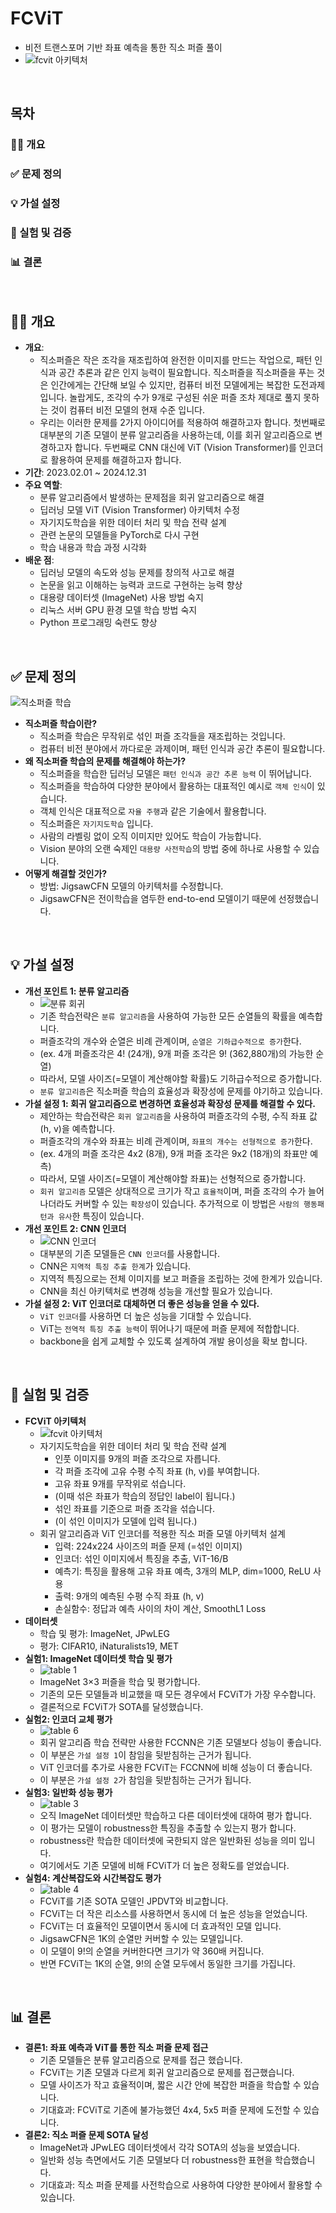 # FCViT
* 비전 트랜스포머 기반 좌표 예측을 통한 직소 퍼즐 풀이
* ![fcvit 아키텍처](https://github.com/user-attachments/assets/87ac17a0-2590-4bdc-bb03-a8f1937add0c)
<br>
 
## 목차
### 👨‍🏫 개요
### ✅ 문제 정의
### 💡 가설 설정
### 🔬 실험 및 검증
### 📊 결론
<br>


## 👨‍🏫 개요
* __개요__: 
  * 직소퍼즐은 작은 조각을 재조립하여 완전한 이미지를 만드는 작업으로, 패턴 인식과 공간 추론과 같은 인지 능력이 필요합니다. 직소퍼즐을 직소퍼즐을 푸는 것은 인간에게는 간단해 보일 수 있지만, 컴퓨터 비전 모델에게는 복잡한 도전과제 입니다. 놀랍게도, 조각의 수가 9개로 구성된 쉬운 퍼즐 조차 제대로 풀지 못하는 것이 컴퓨터 비전 모델의 현재 수준 입니다. 
  * 우리는 이러한 문제를 2가지 아이디어를 적용하여 해결하고자 합니다. 첫번째로 대부분의 기존 모델이 분류 알고리즘을 사용하는데, 이를 회귀 알고리즘으로 변경하고자 합니다. 두번째로 CNN 대신에 ViT (Vision Transformer)를 인코더로 활용하여 문제를 해결하고자 합니다.
* __기간__: 2023.02.01 ~ 2024.12.31
* __주요 역할__: 
  * 분류 알고리즘에서 발생하는 문제점을 회귀 알고리즘으로 해결
  * 딥러닝 모델 ViT (Vision Transformer) 아키텍처 수정
  * 자기지도학습을 위한 데이터 처리 및 학습 전략 설계
  * 관련 논문의 모델들을 PyTorch로 다시 구현
  * 학습 내용과 학습 과정 시각화
* __배운 점__: 
  * 딥러닝 모델의 속도와 성능 문제를 창의적 사고로 해결
  * 논문을 읽고 이해하는 능력과 코드로 구현하는 능력 향상
  * 대용량 데이터셋 (ImageNet) 사용 방법 숙지
  * 리눅스 서버 GPU 환경 모델 학습 방법 숙지
  * Python 프로그래밍 숙련도 향상
<br>



## ✅ 문제 정의
![직소퍼즐 학습](https://github.com/user-attachments/assets/302663fc-07b0-438e-acb8-8791b5e00455)
* __직소퍼즐 학습이란?__
  * 직소퍼즐 학습은 무작위로 섞인 퍼즐 조각들을 재조립하는 것입니다.
  * 컴퓨터 비전 분야에서 까다로운 과제이며, 패턴 인식과 공간 추론이 필요합니다.
* __왜 직소퍼즐 학습의 문제를 해결해야 하는가?__
  * 직소퍼즐을 학습한 딥러닝 모델은 `패턴 인식과 공간 추론 능력` 이 뛰어납니다.
  * 직소퍼즐을 학습하여 다양한 분야에서 활용하는 대표적인 예시로 `객체 인식`이 있습니다.
  * 객체 인식은 대표적으로 `자율 주행`과 같은 기술에서 활용합니다.
  * 직소퍼즐은 `자기지도학습` 입니다.
  * 사람의 라벨링 없이 오직 이미지만 있어도 학습이 가능합니다.
  * Vision 분야의 오랜 숙제인 `대용량 사전학습`의 방법 중에 하나로 사용할 수 있습니다.
* __어떻게 해결할 것인가?__
  * 방법: JigsawCFN 모델의 아키텍처를 수정합니다.
  * JigsawCFN은 전이학습을 염두한 end-to-end 모델이기 때문에 선정했습니다.
<br>



## 💡 가설 설정
* __개선 포인트 1: 분류 알고리즘__
  * ![분류 회귀](https://github.com/user-attachments/assets/5aa8f5bf-67ae-4c64-86a0-53fbff89cc5a)
  * 기존 학습전략은 `분류 알고리즘`을 사용하여 가능한 모든 순열들의 확률을 예측합니다.
  * 퍼즐조각의 개수와 순열은 비례 관계이며, `순열은 기하급수적으로 증가`한다.
  * (ex. 4개 퍼즐조각은 4! (24개), 9개 퍼즐 조각은 9! (362,880개)의 가능한 순열)
  * 따라서, 모델 사이즈(=모델이 계산해야할 확률)도 기하급수적으로 증가합니다.
  * `분류 알고리즘`은 직소퍼즐 학습의 효율성과 확장성에 문제를 야기하고 있습니다.
* __가설 설정 1: 회귀 알고리즘으로 변경하면 효율성과 확장성 문제를 해결할 수 있다.__
  * 제안하는 학습전략은 `회귀 알고리즘`을 사용하여 퍼즐조각의 수평, 수직 좌표 값 (h, v)을 예측합니다.
  * 퍼즐조각의 개수와 좌표는 비례 관계이며, `좌표의 개수는 선형적으로 증가`한다.
  * (ex. 4개의 퍼즐 조각은 4x2 (8개), 9개 퍼즐 조각은 9x2 (18개)의 좌표만 예측)
  * 따라서, 모델 사이즈(=모델이 계산해야할 좌표)는 선형적으로 증가합니다.
  * `회귀 알고리즘` 모델은 상대적으로 크기가 작고 `효율적`이며, 퍼즐 조각의 수가 늘어나더라도 커버할 수 있는 `확장성`이 있습니다. 추가적으로 이 방법은 `사람의 행동패턴과 유사`한 특징이 있습니다.
* __개선 포인트 2: CNN 인코더__
  * ![CNN 인코더](https://github.com/user-attachments/assets/abcc7319-ff45-4d2f-82eb-9f6483bc4417)
  * 대부분의 기존 모델들은 `CNN 인코더`를 사용합니다.
  * CNN은 `지역적 특징 추출 한계`가 있습니다.
  * 지역적 특징으로는 전체 이미지를 보고 퍼즐을 조립하는 것에 한계가 있습니다.
  * CNN을 최신 아키텍처로 변경해 성능을 개선할 필요가 있습니다.
* __가설 설정 2: ViT 인코더로 대체하면 더 좋은 성능을 얻을 수 있다.__
  * `ViT 인코더`를 사용하면 더 높은 성능을 기대할 수 있습니다.
  * ViT는 `전역적 특징 추출 능력`이 뛰어나기 때문에 퍼즐 문제에 적합합니다.
  * backbone을 쉽게 교체할 수 있도록 설계하여 개발 용이성을 확보 합니다.
<br>



## 🔬 실험 및 검증
* __FCViT 아키텍처__
  * ![fcvit 아키텍처](https://github.com/user-attachments/assets/87ac17a0-2590-4bdc-bb03-a8f1937add0c)
  * 자기지도학습을 위한 데이터 처리 및 학습 전략 설계
    * 인풋 이미지를 9개의 퍼즐 조각으로 자릅니다.
    * 각 퍼즐 조각에 고유 수평 수직 좌표 (h, v)를 부여합니다.
    * 고유 좌표 9개를 무작위로 섞습니다.
    * (이때 섞은 좌표가 학습의 정답인 label이 됩니다.)
    * 섞인 좌표를 기준으로 퍼즐 조각을 섞습니다.
    * (이 섞인 이미지가 모델에 입력 됩니다.)
  * 회귀 알고리즘과 ViT 인코더를 적용한 직소 퍼즐 모델 아키텍처 설계
    * 입력: 224x224 사이즈의 퍼즐 문제 (=섞인 이미지)
    * 인코더: 섞인 이미지에서 특징을 추출, ViT-16/B
    * 예측기: 특징을 활용해 고유 좌표 예측, 3개의 MLP, dim=1000, ReLU 사용
    * 출력: 9개의 예측된 수평 수직 좌표 (h, v)
    * 손실함수: 정답과 예측 사이의 차이 계산, SmoothL1 Loss
* __데이터셋__
  * 학습 및 평가: ImageNet, JPwLEG
  * 평가: CIFAR10, iNaturalists19, MET
* __실험1: ImageNet 데이터셋 학습 및 평가__
  * ![table 1](https://github.com/user-attachments/assets/66ab979a-f70b-49d2-9737-1b25c7d5819c)
  * ImageNet 3×3 퍼즐을 학습 및 평가합니다.
  * 기존의 모든 모델들과 비교했을 때 모든 경우에서 FCViT가 가장 우수합니다.
  * 결론적으로 FCViT가 SOTA를 달성했습니다.
* __실험2: 인코더 교체 평가__
  * ![table 6](https://github.com/user-attachments/assets/1f1e32d2-8088-4ba6-9ec3-889edaff5d42)
  * 회귀 알고리즘 학습 전략만 사용한 FCCNN은 기존 모델보다 성능이 좋습니다.
  * 이 부분은 `가설 설정 1`이 참임을 뒷받침하는 근거가 됩니다.
  * ViT 인코더를 추가로 사용한 FCViT는 FCCNN에 비해 성능이 더 좋습니다.
  * 이 부분은 `가설 설정 2`가 참임을 뒷받침하는 근거가 됩니다.
* __실험3: 일반화 성능 평가__
  * ![table 3](https://github.com/user-attachments/assets/83b24f71-4afd-458e-b91b-551aa35bc6e3)
  * 오직 ImageNet 데이터셋만 학습하고 다른 데이터셋에 대하여 평가 합니다.
  * 이 평가는 모델이 robustness한 특징을 추출할 수 있는지 평가 합니다.
  * robustness란 학습한 데이터셋에 국한되지 않은 일반화된 성능을 의미 입니다.
  * 여기에서도 기존 모델에 비해 FCViT가 더 높은 정확도를 얻었습니다.
* __실험4: 계산복잡도와 시간복잡도 평가__
  * ![table 4](https://github.com/user-attachments/assets/c62c7b1e-239e-4350-860d-628eb3c6878a)
  * FCViT를 기존 SOTA 모델인 JPDVT와 비교합니다.
  * FCViT는 더 작은 리소스를 사용하면서 동시에 더 높은 성능을 얻었습니다.
  * FCViT는 더 효율적인 모델이면서 동시에 더 효과적인 모델 입니다.
  * JigsawCFN은 1K의 순열만 커버할 수 있는 모델입니다.
  * 이 모델이 9!의 순열을 커버한다면 크기가 약 360배 커집니다.
  * 반면 FCViT는 1K의 순열, 9!의 순열 모두에서 동일한 크기를 가집니다.
<br>



## 📊 결론
* __결론1: 좌표 예측과 ViT를 통한 직소 퍼즐 문제 접근__
  * 기존 모델들은 분류 알고리즘으로 문제를 접근 했습니다.
  * FCViT는 기존 모델과 다르게 회귀 알고리즘으로 문제를 접근했습니다.
  * 모델 사이즈가 작고 효율적이며, 짧은 시간 안에 복잡한 퍼즐을 학습할 수 있습니다.
  * 기대효과: FCViT로 기존에 불가능했던 4x4, 5x5 퍼즐 문제에 도전할 수 있습니다.
* __결론2: 직소 퍼즐 문제 SOTA 달성__
  * ImageNet과 JPwLEG 데이터셋에서 각각 SOTA의 성능을 보였습니다.
  * 일반화 성능 측면에서도 기존 모델보다 더 robustness한 표현을 학습했습니다.
  * 기대효과: 직소 퍼즐 문제를 사전학습으로 사용하여 다양한 분야에서 활용할 수 있습니다.
<br>
